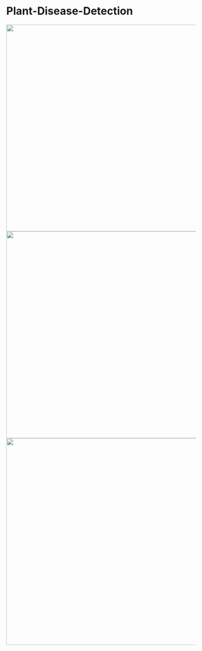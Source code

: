 # Plant-Disease-Detection
<img src="https://github.com/navjeet-lohan/BMI_calculator/assets/95700223/a56c3a01-59e8-41bc-bd40-722720d43be3](https://github.com/navjeet-lohan/Plant-Disease-Detection/assets/95700223/19df2aaa-9d84-456e-967d-881b50988938" height="550">
<img src="https://github.com/navjeet-lohan/BMI_calculator/assets/95700223/47138a98-f34b-43bd-b374-f5e8e7ef06d0](https://github.com/navjeet-lohan/Plant-Disease-Detection/assets/95700223/00fb35b1-f851-4631-a5fa-fa31a87a4e03" height="550">
<img src="https://github.com/navjeet-lohan/BMI_calculator/assets/95700223/47138a98-f34b-43bd-b374-f5e8e7ef06d0](https://github.com/navjeet-lohan/Plant-Disease-Detection/assets/95700223/12ef7656-15df-4c1a-8f8d-2acdf1911102" height="550">


